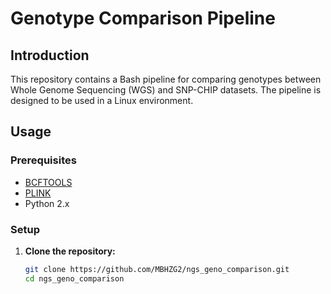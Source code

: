 # Genotype Comparison Pipeline

## Introduction

This repository contains a Bash pipeline for comparing genotypes between Whole Genome Sequencing (WGS) and SNP-CHIP datasets. The pipeline is designed to be used in a Linux environment.

## Usage

### Prerequisites

- [BCFTOOLS](https://samtools.github.io/bcftools/bcftools.html)
- [PLINK](https://www.cog-genomics.org/plink/)
- Python 2.x

### Setup

1. **Clone the repository:**

   ```bash
   git clone https://github.com/MBHZG2/ngs_geno_comparison.git
   cd ngs_geno_comparison
